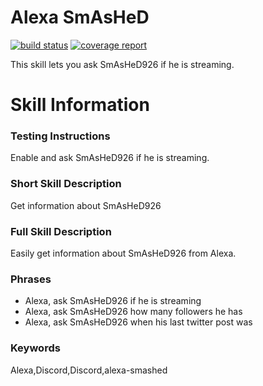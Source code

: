 # Alexa SmAsHeD

[![build status](https://git.cssnr.com/shane/alexa-smashed/badges/master/build.svg)](https://git.cssnr.com/shane/alexa-smashed/commits/master) [![coverage report](https://git.cssnr.com/shane/alexa-smashed/badges/master/coverage.svg)](https://git.cssnr.com/shane/alexa-smashed/commits/master)

This skill lets you ask SmAsHeD926 if he is streaming.

# Skill Information

### Testing Instructions

Enable and ask SmAsHeD926 if he is streaming.

### Short Skill Description

Get information about SmAsHeD926

### Full Skill Description

Easily get information about SmAsHeD926 from Alexa.

### Phrases

- Alexa, ask SmAsHeD926 if he is streaming
- Alexa, ask SmAsHeD926 how many followers he has
- Alexa, ask SmAsHeD926 when his last twitter post was

### Keywords

Alexa,Discord,Discord,alexa-smashed

